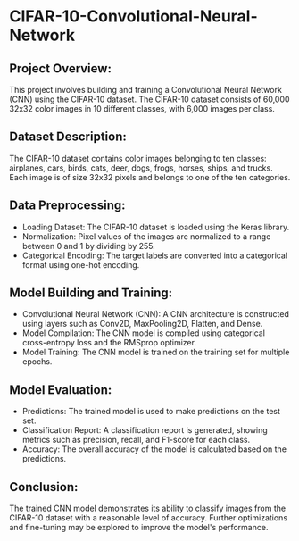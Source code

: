# CIFAR-10-Convolutional-Neural-Network

## Project Overview:
This project involves building and training a Convolutional Neural Network (CNN) using the CIFAR-10 dataset. The CIFAR-10 dataset consists of 60,000 32x32 color images in 10 different classes, with 6,000 images per class.

## Dataset Description:
The CIFAR-10 dataset contains color images belonging to ten classes: airplanes, cars, birds, cats, deer, dogs, frogs, horses, ships, and trucks. Each image is of size 32x32 pixels and belongs to one of the ten categories.

## Data Preprocessing:
- Loading Dataset: The CIFAR-10 dataset is loaded using the Keras library.
- Normalization: Pixel values of the images are normalized to a range between 0 and 1 by dividing by 255.
- Categorical Encoding: The target labels are converted into a categorical format using one-hot encoding.

## Model Building and Training:
- Convolutional Neural Network (CNN): A CNN architecture is constructed using layers such as Conv2D, MaxPooling2D, Flatten, and Dense.
- Model Compilation: The CNN model is compiled using categorical cross-entropy loss and the RMSprop optimizer.
- Model Training: The CNN model is trained on the training set for multiple epochs.

## Model Evaluation:
- Predictions: The trained model is used to make predictions on the test set.
- Classification Report: A classification report is generated, showing metrics such as precision, recall, and F1-score for each class.
- Accuracy: The overall accuracy of the model is calculated based on the predictions.

## Conclusion:
The trained CNN model demonstrates its ability to classify images from the CIFAR-10 dataset with a reasonable level of accuracy. Further optimizations and fine-tuning may be explored to improve the model's performance.
